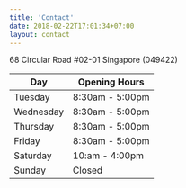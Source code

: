 ```yaml
---
title: 'Contact'
date: 2018-02-22T17:01:34+07:00
layout: contact
---
```


68 Circular Road #02-01
Singapore (049422)

| Day       | Opening Hours   |
| --------- | --------------- |
| Tuesday   | 8:30am - 5:00pm |
| Wednesday | 8:30am - 5:00pm |
| Thursday  | 8:30am - 5:00pm |
| Friday    | 8:30am - 5:00pm |
| Saturday  | 10:am - 4:00pm  |
| Sunday    | Closed          |
